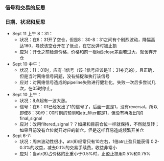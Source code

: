 ### 信号和交易的反思

### 日期、状况和反思
- Sept 11 上午 8：31：
  - 状况：在8：31开了空仓，但是8：30-8：31之间有个剧烈波动，降幅高达160，导致该空仓开在了低点，在它反弹时被止损
  - 应对：开仓之前检测价格，价格和前一根k线close差距若过大，就舍弃开仓
- Sept 10 中午：
  - 状况：11：01时，应有-1信号（该-1信号应该是11：31补充的），且正确，但是当时网络信号问题，没有捕捉和执行该信号
  - 应对：对网络信号造成的pipeline失败进行健壮化，失败一次后多尝试几次，在05时停止。
- Sept 10 上午：
  - 状况：8点起有一波大涨。
  - 信号：在6：01已经发出了1的信号了，后面一直是1，没有reversal，所以即使8：30/9：00时刻的预测和atr_filter都是1，但没有再发出1的final_signal
  - 应对：改用filtered_signal？？如果和目前仓位一样就保持，不然就反转；如果目前没有仓位就开对应的新仓。但是这样容易造成频繁开关仓
- Sept 6-7:
  - 状况：周末波动性很小，atr(8)经常只有10左右，1倍atr止盈只能获得 0.2-0.3%的收益，减去0.1%的交易手续费，收益非常小
  - 应对：当atr(8)占价格的比重小于0.5%时，止盈止损用0.5%和0.75%